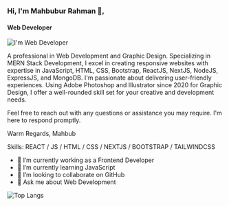 ### Hi, I'm Mahbubur Rahman 👋,
#### Web Developer

![I'm Web Developer](https://media.licdn.com/dms/image/v2/D5616AQEIXk2cg1-n2g/profile-displaybackgroundimage-shrink_350_1400/profile-displaybackgroundimage-shrink_350_1400/0/1730475729181?e=1735776000&v=beta&t=j8Kch_t-3EAiz7w5nxpIdBT7rS5oJo_gLu6mY4nUG_I)

A professional in Web Development and Graphic Design. Specializing in MERN Stack Development, I excel in creating responsive websites with expertise in JavaScript, HTML, CSS, Bootstrap, ReactJS, NextJS, NodeJS, ExpressJS, and MongoDB. I'm passionate about delivering user-friendly experiences.  Using Adobe Photoshop and Illustrator since 2020 for Graphic Design, I offer a well-rounded skill set for your creative and development needs.

Feel free to reach out with any questions or assistance you may require. I'm here to respond promptly.

Warm Regards,
Mahbub

Skills:  REACT / JS / HTML / CSS / NEXTJS / BOOTSTRAP / TAILWINDCSS 

- 🔭 I’m currently working as a Frontend Developer
- 🌱 I’m currently learning JavaScript 
- 👯 I’m looking to collaborate on GitHub 
- 💬 Ask me about Web Development
  
![Top Langs](https://github-readme-stats.vercel.app/api/top-langs/?username=mahbub1626)

